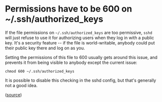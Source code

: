 # Permissions have to be 600 on ~/.ssh/authorized_keys

If the file permissions on `~/.ssh/authorized_keys` are too permissive, `sshd` will just refuse to use it for authorizing users when they log in with a public key.  It's a security feature -- if the file is world-writable, anybody could put their public key there and log on as you.

Setting the permissions of this file to 600 usually gets around this issue, and prevents it from being visible to anybody except the current issue:

    chmod 600 ~/.ssh/authorized_keys

It is possible to disable this checking in the sshd config, but that's generally not a good idea.

([source](http://www.openssh.com/faq.html#3.14))